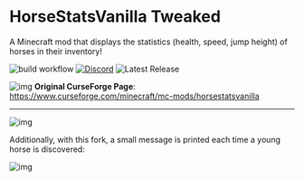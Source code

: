 # HorseStatsVanilla Tweaked
A Minecraft mod that displays the statistics (health, speed, jump height) of horses in their inventory!

![build workflow](https://github.com/d4rkm0nkey/HorseStatsVanilla/actions/workflows/build.yml/badge.svg)
<a href="https://discord.gg/d9cwBkwbe6" rel="some text">![Discord](https://img.shields.io/discord/823189930221240390)</a>
![Latest Release](https://img.shields.io/github/v/release/NotGeri/HorseStatsVanilla?include_prereleases)

![img](https://i.geri.dev/OA0j9xHkUPpF.png) **Original CurseForge Page**: https://www.curseforge.com/minecraft/mc-mods/horsestatsvanilla

---

![img](https://i.geri.dev/zFNeH5fMRKpW.gif)

Additionally, with this fork, a small message is printed each time a young horse is discovered: 

![img](https://i.geri.dev/igkewuFtIDa5.gif)
